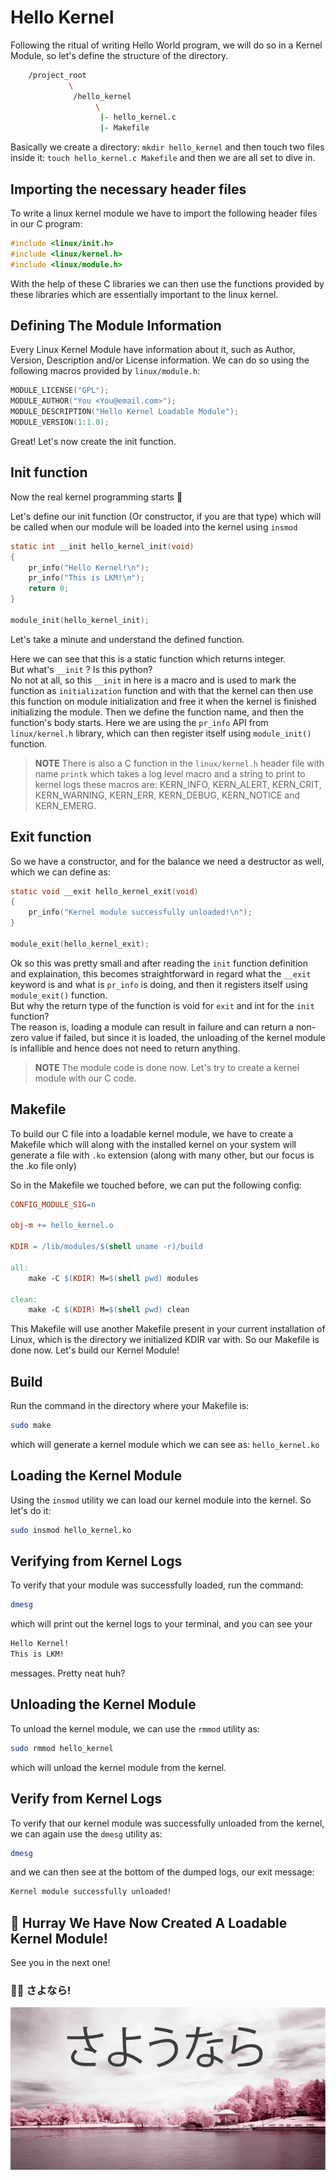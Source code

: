 # Hello Kernel

Following the ritual of writing Hello World program, we will do so in a Kernel
Module, so let's define the structure of the directory.

```bash
	/project_root
		     \
		      /hello_kernel
				   \
				    |- hello_kernel.c
				    |- Makefile
```

Basically we create a directory: `mkdir hello_kernel` and then touch two files
inside it: `touch hello_kernel.c Makefile` and then we are all set to dive in.

## Importing the necessary header files

To write a linux kernel module we have to import the following header files in
our C program:

```c
#include <linux/init.h>
#include <linux/kernel.h>
#include <linux/module.h>
```

With the help of these C libraries we can then use the functions provided by
these libraries which are essentially important to the linux kernel.

## Defining The Module Information

Every Linux Kernel Module have information about it, such as Author, Version,
Description and/or License information. We can do so using the following macros
provided by `linux/module.h`:

```c
MODULE_LICENSE("GPL");
MODULE_AUTHOR("You <You@email.com>");
MODULE_DESCRIPTION("Hello Kernel Loadable Module");
MODULE_VERSION(1:1.0);
```

Great! Let's now create the init function.

## Init function

Now the real kernel programming starts 👾

Let's define our init function (Or constructor, if you are that type) which will
be called when our module will be loaded into the kernel using `insmod`

```c
static int __init hello_kernel_init(void)
{
	pr_info("Hello Kernel!\n");
	pr_info("This is LKM!\n");
	return 0;
}

module_init(hello_kernel_init);
```

Let's take a minute and understand the defined function.

Here we can see that this is a static function which returns integer.
<br />
But what's `__init` ? Is this python?
<br />
No not at all, so this `__init` in here is a macro and is used to mark the
function as `initialization` function and with that the kernel can then use
this function on module initialization and free it when the kernel is finished
initializing the module. Then we define the function name, and then the
function's body starts. Here we are using the `pr_info` API from
`linux/kernel.h` library, which can then register itself using `module_init()`
function.

> **NOTE**
> There is also a C function in the `linux/kernel.h` header file with name
> `printk` which takes a log level macro and a string to print to kernel logs
> these macros are: KERN_INFO, KERN_ALERT, KERN_CRIT, KERN_WARNING, KERN_ERR,
> KERN_DEBUG, KERN_NOTICE and KERN_EMERG.

## Exit function

So we have a constructor, and for the balance we need a destructor as well,
which we can define as:

```c
static void __exit hello_kernel_exit(void)
{
	pr_info("Kernel module successfully unloaded!\n");
}

module_exit(hello_kernel_exit);
```

Ok so this was pretty small and after reading the `init` function definition
and explaination, this becomes straightforward in regard what the `__exit`
keyword is and what is `pr_info` is doing, and then it registers itself using
`module_exit()` function.
<br />
But why the return type of the function is void for `exit` and int for the
`init` function?
<br />
The reason is, loading a module can result in failure and can return a
non-zero value if failed, but since it is loaded, the unloading of the kernel
module is infallible and hence does not need to return anything.

> **NOTE**
> The module code is done now.
> Let's try to create a kernel module with our C code.

## Makefile

To build our C file into a loadable kernel module, we have to create a Makefile
which will along with the installed kernel on your system will generate a file
with `.ko` extension (along with many other, but our focus is the .ko file only)

So in the Makefile we touched before, we can put the following config:

```Makefile
CONFIG_MODULE_SIG=n

obj-m += hello_kernel.o

KDIR = /lib/modules/$(shell uname -r)/build

all:
	make -C $(KDIR) M=$(shell pwd) modules

clean:
	make -C $(KDIR) M=$(shell pwd) clean
```

This Makefile will use another Makefile present in your current installation of
Linux, which is the directory we initialized KDIR var with.
So our Makefile is done now. Let's build our Kernel Module!

## Build

Run the command in the directory where your Makefile is:

```bash
sudo make
```

which will generate a kernel module which we can see as: `hello_kernel.ko`

## Loading the Kernel Module

Using the `insmod` utility we can load our kernel module into the kernel.
So let's do it:

```bash
sudo insmod hello_kernel.ko
```

## Verifying from Kernel Logs

To verify that your module was successfully loaded, run the command:

```bash
dmesg
```

which will print out the kernel logs to your terminal, and you can see your

```bash
Hello Kernel!
This is LKM!
```

messages. Pretty neat huh?

## Unloading the Kernel Module

To unload the kernel module, we can use the `rmmod` utility as:

```bash
sudo rmmod hello_kernel
```

which will unload the kernel module from the kernel.

## Verify from Kernel Logs

To verify that our kernel module was successfully unloaded from the kernel,
we can again use the `dmesg` utility as:

```bash
dmesg
```

and we can then see at the bottom of the dumped logs, our exit message:

```bash
Kernel module successfully unloaded!
```

## 🎉 Hurray We Have Now Created A Loadable Kernel Module!

See you in the next one!

### 👋🏻 さよなら!
![Sayonara](../assets/sayonara.png)